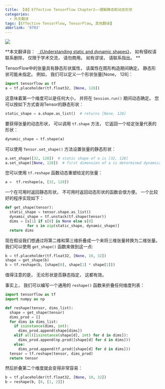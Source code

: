 ```yaml
---
title: 【译】Effective TensorFlow Chapter2——理解静态和动态形状
categories:
  - 外文翻译
tags: [Effective TensorFlow, TensorFlow, 其他翻译]
abbrlink: '9793'
---
```


![](https://ws3.sinaimg.cn/large/006tNc79ly1fzpym7tmc9j30u00gwjrj.jpg)

**本文翻译自：  [《Understanding static and dynamic shapes》](https://github.com/vahidk/EffectiveTensorflow#shapes)， 如有侵权请联系删除， 仅限于学术交流， 请勿商用。 如有谬误， 请联系指出。 **

TensorFlow中的张量具有静态形状属性， 该属性在图形构造期间确定。 静态形状可能未指定。 例如， 我们可以定义一个形状张量[None， 128]： 

```python
import tensorflow as tf
a = tf.placeholder(tf.float32, [None, 128])
```

这意味着第一个维度可以是任何大小， 并将在 `Session.run()` 期间动态确定。 您可以按如下方式查询Tensor的静态形状： 

```python
static_shape = a.shape.as_list()  # returns [None, 128]
```

要获得张量的动态形状， 可以调用 `tf.shape` 方法， 它返回一个给定张量代表的形状： 

```python
dynamic_shape = tf.shape(a)
```

<!--more-->

可以使用 `Tensor.set_shape()` 方法设置张量的静态形状： 

```python
a.set_shape([32, 128])  # static shape of a is [32, 128]
a.set_shape([None, 128])  # first dimension of a is determined dynamically
```

您可以使用 `tf.reshape` 函数动态重塑给定的张量： 

```python
a =  tf.reshape(a, [32, 128])
```

一个在可用时返回静态形状， 不可用时返回动态形状的函数会很方便。 一个比较好的程序实现如下： 

```python
def get_shape(tensor):
  static_shape = tensor.shape.as_list()
  dynamic_shape = tf.unstack(tf.shape(tensor))
  dims = [s[1] if s[0] is None else s[0]
          for s in zip(static_shape, dynamic_shape)]
  return dims
```

现在假设我们想通过将第二维和第三维折叠成一个来将三维张量转换为二维张量。 我们可以使用 `get_shape()` 函数来做到这一点:

```python
b = tf.placeholder(tf.float32, [None, 10, 32])
shape = get_shape(b)
b = tf.reshape(b, [shape[0], shape[1] * shape[2]])
```

值得注意的是， 无论形状是否静态指定， 这都有效。 

事实上， 我们可以编写一个通用的 `reshape()` 函数来折叠任何维度列表： 

```python
import tensorflow as tf
import numpy as np

def reshape(tensor, dims_list):
  shape = get_shape(tensor)
  dims_prod = []
  for dims in dims_list:
    if isinstance(dims, int):
      dims_prod.append(shape[dims])
    elif all([isinstance(shape[d], int) for d in dims]):
      dims_prod.append(np.prod([shape[d] for d in dims]))
    else:
      dims_prod.append(tf.prod([shape[d] for d in dims]))
  tensor = tf.reshape(tensor, dims_prod)
  return tensor
```

然后折叠第二个维度就会变得非常容易： 

```python
b = tf.placeholder(tf.float32, [None, 10, 32])
b = reshape(b, [0, [1, 2]])
```

